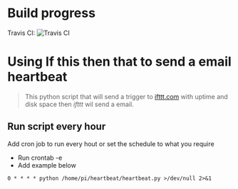 # Build progress
Travis CI: ![Travis CI](https://travis-ci.org/catchcoder/ifttt_heartbeat.svg?branch=master "Progress")

# Using **If this then that** to send a email heartbeat

>This python script that will send a trigger to [ifttt.com](https://ifttt.com/) with uptime and disk space then *ifttt* wil send a email.



 ## Run script every hour
 Add cron job to run every hout or set the schedule to what you require
* Run crontab -e
* Add example below

`0 * * * * python /home/pi/heartbeat/heartbeat.py >/dev/null 2>&1`
